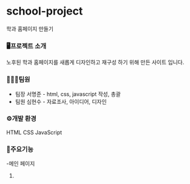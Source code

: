 # school-project

학과 홈페이지 만들기

### 🖥프로젝트 소개

노후된 학과 홈페이지를 새롭게 디자인하고 재구성 하기 위해 만든 사이트 입니다.

### 🧑‍🤝‍🧑팀원

- 팀장 서명준 - html, css, javascript 작성, 총괄
- 팀원 심현수 - 자료조사, 아이디어, 디자인

### ⚙개발 환경

HTML
CSS
JavaScript


### 📌주요기능 

 -메인 페이지
 
  1.

